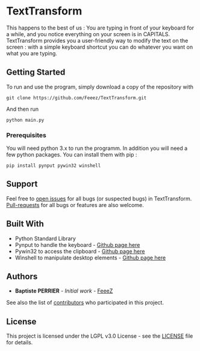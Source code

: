 #   TextTransform

This happens to the best of us : You are typing in front of your keyboard for a while, and you notice everything on your screen is in CAPITALS. TextTransform provides you a user-friendly way to modify the text on the screen : with a simple keyboard shortcut you can do whatever you want on what you are typing.

## Getting Started

To run and use the program, simply download a copy of the repository with 
 ```
 git clone https://github.com/Feeez/TextTransform.git
 ```
 And then run
 ```
 python main.py
 ```

### Prerequisites

You will need python 3.x to run the programm.
In addition you will need a few python packages. You can install them with pip :
```
pip install pynput pywin32 winshell
```

## Support

Feel free to [open issues](https://github.com/Feeez/TextTransform/issues) for
all bugs (or suspected bugs) in TextTransform. [Pull-requests](https://github.com/Feeez/TextTransform/pulls)
for all bugs or features are also welcome.

## Built With

* Python Standard Library
* Pynput to handle the keyboard - [Github page here](https://github.com/moses-palmer/pynput "pynput")
* Pywin32 to access the clipboard - [Github page here](https://github.com/mhammond/pywin32 "pywin32") 
* Winshell to manipulate desktop elements - [Github page here](https://github.com/tjguk/winshell "winshell")

## Authors

* **Baptiste PERRIER** - *Initial work* - [FeeeZ](https://github.com/FeeeZ)

See also the list of [contributors](https://github.com/Feeez/TextTransform/graphs/contributors) who participated in this project.

## License

This project is licensed under the LGPL v3.0 License - see the [LICENSE](LICENSE) file for details.
